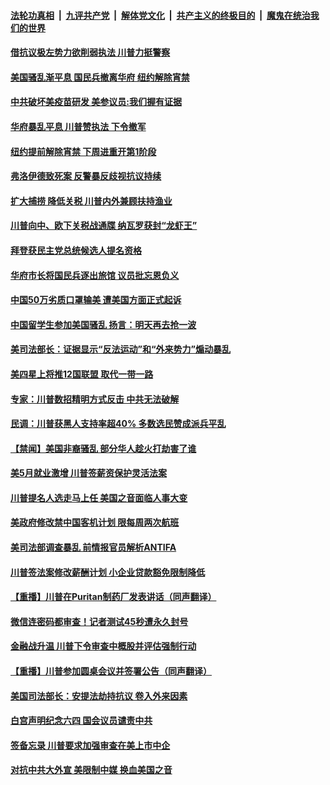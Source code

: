 ####  [法轮功真相](../../../../basic/blob/master/README.md?t=06080701) &nbsp;|&nbsp; [九评共产党](../../../../9ping.md/blob/master/README.md?t=06080701) &nbsp;|&nbsp; [解体党文化](../../../../jtdwh.md/blob/master/README.md?t=06080701)  &nbsp;|&nbsp; [共产主义的终极目的](../../../../gczydzjmd.md/blob/master/README.md?t=06080701) &nbsp;|&nbsp; [魔鬼在统治我们的世界](../../../../mgztzwmdsj.md/blob/master/README.md?t=06080701) 

#### [借抗议极左势力欲削弱执法 川普力挺警察](../pages/prog203/a102865560.md?t=06080701) 

#### [美国骚乱渐平息 国民兵撤离华府 纽约解除宵禁](../pages/prog203/a102865493.md?t=06080701) 

#### [中共破坏美疫苗研发 美参议员:我们握有证据](../pages/prog203/a102865500.md?t=06080701) 

#### [华府暴乱平息 川普赞执法 下令撤军](../pages/prog203/a102865546.md?t=06080701) 

#### [纽约提前解除宵禁 下周进重开第1阶段](../pages/prog203/a102865470.md?t=06080701) 

#### [弗洛伊德致死案 反警暴反歧视抗议持续](../pages/prog203/a102865455.md?t=06080701) 

#### [扩大捕捞 降低关税 川普内外兼顾扶持渔业](../pages/prog203/a102865130.md?t=06080701) 

#### [川普向中、欧下关税战通牒 纳瓦罗获封“龙虾王”](../pages/prog203/a102865036.md?t=06080701) 

#### [拜登获民主党总统候选人提名资格](../pages/prog203/a102865020.md?t=06080701) 

#### [华府市长将国民兵逐出旅馆 议员批忘恩负义](../pages/prog203/a102864895.md?t=06080701) 

#### [中国50万劣质口罩输美 遭美国方面正式起诉](../pages/prog203/a102864712.md?t=06080701) 

#### [中国留学生参加美国骚乱 扬言：明天再去抢一波](../pages/prog203/a102864639.md?t=06080701) 

#### [美司法部长：证据显示“反法运动”和“外来势力”煽动暴乱](../pages/prog203/a102864626.md?t=06080701) 

#### [美四星上将推12国联盟 取代一带一路](../pages/prog203/a102864543.md?t=06080701) 

#### [专家：川普数招精明方式反击 中共无法破解](../pages/prog203/a102864509.md?t=06080701) 

#### [民调：川普获黑人支持率超40% 多数选民赞成派兵平乱](../pages/prog203/a102864464.md?t=06080701) 

#### [【禁闻】美国非裔骚乱 部分华人趁火打劫害了谁](../pages/prog203/a102864444.md?t=06080701) 

#### [美5月就业激增 川普签薪资保护灵活法案](../pages/prog203/a102864310.md?t=06080701) 

#### [川普提名人选走马上任 美国之音面临人事大变](../pages/prog203/a102864252.md?t=06080701) 

#### [美政府修改禁中国客机计划 限每周两次航班](../pages/prog203/a102864259.md?t=06080701) 

#### [美司法部调查暴乱 前情报官员解析ANTIFA](../pages/prog203/a102864228.md?t=06080701) 

#### [川普签法案修改薪酬计划 小企业贷款豁免限制降低](../pages/prog203/a102864243.md?t=06080701) 

#### [【重播】川普在Puritan制药厂发表讲话（同声翻译）](../pages/prog203/a102864295.md?t=06080701) 

#### [微信连密码都审查！记者测试45秒遭永久封号](../pages/prog203/a102864232.md?t=06080701) 

#### [金融战升温 川普下令审查中概股并评估强制行动](../pages/prog203/a102864118.md?t=06080701) 

#### [【重播】川普参加圆桌会议并签署公告（同声翻译）](../pages/prog203/a102864197.md?t=06080701) 

#### [美国司法部长：安提法劫持抗议 卷入外来因素](../pages/prog203/a102864169.md?t=06080701) 

#### [白宫声明纪念六四 国会议员谴责中共](../pages/prog203/a102864149.md?t=06080701) 

#### [签备忘录 川普要求加强审查在美上市中企](../pages/prog203/a102864096.md?t=06080701) 

#### [对抗中共大外宣 美限制中媒 换血美国之音](../pages/prog203/a102864094.md?t=06080701) 

